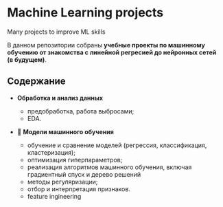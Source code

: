 # Machine Learning projects
Many projects to improve ML skills

В данном репозитории собраны **учебные проекты по машинному обучению от знакомства с линейной регресией до нейронных сетей (в будущем)**.

## Содержание
- **Обработка и анализ данных**  
  - предобработка, работа выбросами;  
  - EDA.

- 🤖 **Модели машинного обучения**
  - обучение и сравнение моделей (регрессия, классификация, кластеризация);  
  - оптимизация гиперпараметров;
  - реализация алгоритмов машинного обучения, включая градиентный спуск и дерево решений
  - методы регуляризации;
  - отбор и интерпретация признаков.
  - feature ingineering

